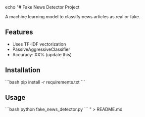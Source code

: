 echo "# Fake News Detector Project

A machine learning model to classify news articles as real or fake.

## Features
- Uses TF-IDF vectorization
- PassiveAggressiveClassifier
- Accuracy: XX% (update this)

## Installation
\`\`\`bash
pip install -r requirements.txt
\`\`\`

## Usage
\`\`\`bash
python fake_news_detector.py
\`\`\`
" > README.md
